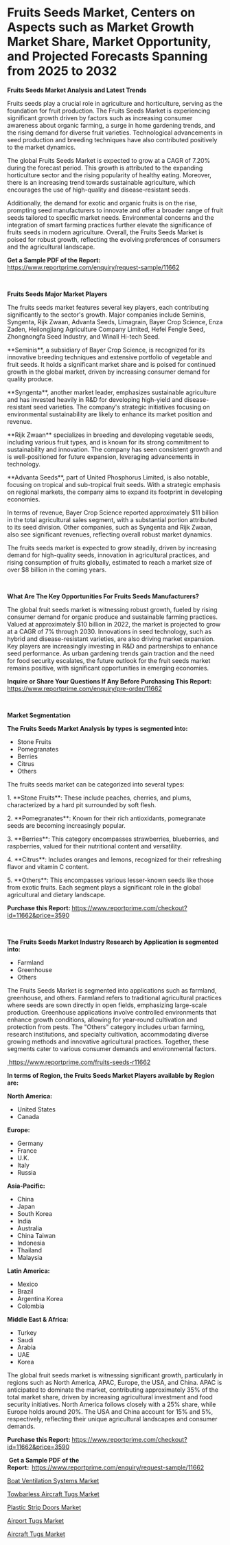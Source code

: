 <p><h1>Fruits Seeds Market, Centers on Aspects such as Market Growth Market Share, Market Opportunity, and Projected Forecasts Spanning from 2025 to 2032</h1></p><p><strong>Fruits Seeds Market Analysis and Latest Trends</strong></p>
<p><p>Fruits seeds play a crucial role in agriculture and horticulture, serving as the foundation for fruit production. The Fruits Seeds Market is experiencing significant growth driven by factors such as increasing consumer awareness about organic farming, a surge in home gardening trends, and the rising demand for diverse fruit varieties. Technological advancements in seed production and breeding techniques have also contributed positively to the market dynamics.</p><p>The global Fruits Seeds Market is expected to grow at a CAGR of 7.20% during the forecast period. This growth is attributed to the expanding horticulture sector and the rising popularity of healthy eating. Moreover, there is an increasing trend towards sustainable agriculture, which encourages the use of high-quality and disease-resistant seeds.</p><p>Additionally, the demand for exotic and organic fruits is on the rise, prompting seed manufacturers to innovate and offer a broader range of fruit seeds tailored to specific market needs. Environmental concerns and the integration of smart farming practices further elevate the significance of fruits seeds in modern agriculture. Overall, the Fruits Seeds Market is poised for robust growth, reflecting the evolving preferences of consumers and the agricultural landscape.</p></p>
<p><strong>Get a Sample PDF of the Report:&nbsp;</strong> <a href="https://www.reportprime.com/enquiry/request-sample/11662?utm_campaign=1896&utm_medium=2&utm_source=Github&utm_content=ia&utm_term=17032025&utm_id=fruits-seeds">https://www.reportprime.com/enquiry/request-sample/11662</a></p>
<p>&nbsp;</p>
<p><strong>Fruits Seeds Major Market Players</strong></p>
<p><p>The fruits seeds market features several key players, each contributing significantly to the sector's growth. Major companies include Seminis, Syngenta, Rijk Zwaan, Advanta Seeds, Limagrain, Bayer Crop Science, Enza Zaden, Heilongjiang Agriculture Company Limited, Hefei Fengle Seed, Zhongnongfa Seed Industry, and Winall Hi-tech Seed.</p><p>**Seminis**, a subsidiary of Bayer Crop Science, is recognized for its innovative breeding techniques and extensive portfolio of vegetable and fruit seeds. It holds a significant market share and is poised for continued growth in the global market, driven by increasing consumer demand for quality produce.</p><p>**Syngenta**, another market leader, emphasizes sustainable agriculture and has invested heavily in R&D for developing high-yield and disease-resistant seed varieties. The company's strategic initiatives focusing on environmental sustainability are likely to enhance its market position and revenue.</p><p>**Rijk Zwaan** specializes in breeding and developing vegetable seeds, including various fruit types, and is known for its strong commitment to sustainability and innovation. The company has seen consistent growth and is well-positioned for future expansion, leveraging advancements in technology.</p><p>**Advanta Seeds**, part of United Phosphorus Limited, is also notable, focusing on tropical and sub-tropical fruit seeds. With a strategic emphasis on regional markets, the company aims to expand its footprint in developing economies.</p><p>In terms of revenue, Bayer Crop Science reported approximately $11 billion in the total agricultural sales segment, with a substantial portion attributed to its seed division. Other companies, such as Syngenta and Rijk Zwaan, also see significant revenues, reflecting overall robust market dynamics. </p><p>The fruits seeds market is expected to grow steadily, driven by increasing demand for high-quality seeds, innovation in agricultural practices, and rising consumption of fruits globally, estimated to reach a market size of over $8 billion in the coming years.</p></p>
<p>&nbsp;</p>
<p><strong>What Are The Key Opportunities For Fruits Seeds Manufacturers?</strong></p>
<p><p>The global fruit seeds market is witnessing robust growth, fueled by rising consumer demand for organic produce and sustainable farming practices. Valued at approximately $10 billion in 2022, the market is projected to grow at a CAGR of 7% through 2030. Innovations in seed technology, such as hybrid and disease-resistant varieties, are also driving market expansion. Key players are increasingly investing in R&D and partnerships to enhance seed performance. As urban gardening trends gain traction and the need for food security escalates, the future outlook for the fruit seeds market remains positive, with significant opportunities in emerging economies.</p></p>
<p><strong>Inquire or Share Your Questions If Any Before Purchasing This Report:</strong> <a href="https://www.reportprime.com/enquiry/pre-order/11662?utm_campaign=1896&utm_medium=2&utm_source=Github&utm_content=ia&utm_term=17032025&utm_id=fruits-seeds">https://www.reportprime.com/enquiry/pre-order/11662</a></p>
<p>&nbsp;</p>
<p><strong>Market Segmentation</strong></p>
<p><strong>The Fruits Seeds Market Analysis by types is segmented into:</strong></p>
<p><ul><li>Stone Fruits</li><li>Pomegranates</li><li>Berries</li><li>Citrus</li><li>Others</li></ul></p>
<p><p>The fruits seeds market can be categorized into several types: </p><p>1. **Stone Fruits**: These include peaches, cherries, and plums, characterized by a hard pit surrounded by soft flesh. </p><p>2. **Pomegranates**: Known for their rich antioxidants, pomegranate seeds are becoming increasingly popular. </p><p>3. **Berries**: This category encompasses strawberries, blueberries, and raspberries, valued for their nutritional content and versatility. </p><p>4. **Citrus**: Includes oranges and lemons, recognized for their refreshing flavor and vitamin C content. </p><p>5. **Others**: This encompasses various lesser-known seeds like those from exotic fruits. Each segment plays a significant role in the global agricultural and dietary landscape.</p></p>
<p><strong>Purchase this Report:&nbsp;</strong><a href="https://www.reportprime.com/checkout?id=11662&price=3590&utm_campaign=1896&utm_medium=2&utm_source=Github&utm_content=ia&utm_term=17032025&utm_id=fruits-seeds">https://www.reportprime.com/checkout?id=11662&price=3590</a></p>
<p>&nbsp;</p>
<p><strong>The Fruits Seeds Market Industry Research by Application is segmented into:</strong></p>
<p><ul><li>Farmland</li><li>Greenhouse</li><li>Others</li></ul></p>
<p><p>The Fruits Seeds Market is segmented into applications such as farmland, greenhouse, and others. Farmland refers to traditional agricultural practices where seeds are sown directly in open fields, emphasizing large-scale production. Greenhouse applications involve controlled environments that enhance growth conditions, allowing for year-round cultivation and protection from pests. The "Others" category includes urban farming, research institutions, and specialty cultivation, accommodating diverse growing methods and innovative agricultural practices. Together, these segments cater to various consumer demands and environmental factors.</p></p>
<p><a href="https://www.reportprime.com/fruits-seeds-r11662?utm_campaign=1896&utm_medium=2&utm_source=Github&utm_content=ia&utm_term=17032025&utm_id=fruits-seeds">&nbsp;https://www.reportprime.com/fruits-seeds-r11662</a></p>
<p><strong>In terms of Region, the Fruits Seeds Market Players available by Region are:</strong></p>
<p>
    <p> <strong> North America: </strong>
        <ul>
            <li>United States</li>
            <li>Canada</li>
        </ul>
        </p> 
    <p> <strong> Europe: </strong>
        <ul>
            <li>Germany</li>
            <li>France</li>
            <li>U.K.</li>
            <li>Italy</li>
            <li>Russia</li>
        </ul>
        </p> 
    <p> <strong> Asia-Pacific: </strong>
        <ul>
            <li>China</li>
            <li>Japan</li>
            <li>South Korea</li>
            <li>India</li>
            <li>Australia</li>
            <li>China Taiwan</li>
            <li>Indonesia</li>
            <li>Thailand</li>
            <li>Malaysia</li>
        </ul>
        </p> 
    <p> <strong> Latin America: </strong>
        <ul>
            <li>Mexico</li>
            <li>Brazil</li>
            <li>Argentina Korea</li>
            <li>Colombia</li>
        </ul>
        </p> 
    <p> <strong> Middle East & Africa: </strong>
        <ul>
            <li>Turkey</li>
            <li>Saudi</li>
            <li>Arabia</li>
            <li>UAE</li>
            <li>Korea</li>
        </ul>
    </p>
    </p>
<p><p>The global fruit seeds market is witnessing significant growth, particularly in regions such as North America, APAC, Europe, the USA, and China. APAC is anticipated to dominate the market, contributing approximately 35% of the total market share, driven by increasing agricultural investment and food security initiatives. North America follows closely with a 25% share, while Europe holds around 20%. The USA and China account for 15% and 5%, respectively, reflecting their unique agricultural landscapes and consumer demands.</p></p>
<p><strong>Purchase this Report: </strong><a href="https://www.reportprime.com/checkout?id=11662&price=3590&utm_campaign=1896&utm_medium=2&utm_source=Github&utm_content=ia&utm_term=17032025&utm_id=fruits-seeds">https://www.reportprime.com/checkout?id=11662&price=3590</a></p>
<p>&nbsp;<strong>Get a Sample PDF of the Report:&nbsp;&nbsp;</strong><a href="https://www.reportprime.com/enquiry/request-sample/11662?utm_campaign=1896&utm_medium=2&utm_source=Github&utm_content=ia&utm_term=17032025&utm_id=fruits-seeds">https://www.reportprime.com/enquiry/request-sample/11662</a></p>
<p><strong></strong></p>
<p><p><a href="https://www.linkedin.com/pulse/analysis-forecast-growing-demand-boat-ventilation-systems-ibmve?utm_campaign=1896&utm_medium=2&utm_source=Github&utm_content=ia&utm_term=17032025&utm_id=fruits-seeds">Boat Ventilation Systems Market</a></p><p><a href="https://www.linkedin.com/pulse/in-depth-analysis-global-towbarless-aircraft-tugs-market-fcqce?utm_campaign=1896&utm_medium=2&utm_source=Github&utm_content=ia&utm_term=17032025&utm_id=fruits-seeds">Towbarless Aircraft Tugs Market</a></p><p><a href="https://www.linkedin.com/pulse/global-plastic-strip-doors-market-landscape-future-trends-lt8ze?utm_campaign=1896&utm_medium=2&utm_source=Github&utm_content=ia&utm_term=17032025&utm_id=fruits-seeds">Plastic Strip Doors Market</a></p><p><a href="https://www.linkedin.com/pulse/airport-tugs-market-valuation-forecast-2025-2032-115-wlb7e?utm_campaign=1896&utm_medium=2&utm_source=Github&utm_content=ia&utm_term=17032025&utm_id=fruits-seeds">Airport Tugs Market</a></p><p><a href="https://www.linkedin.com/pulse/aircraft-tugs-market-outlook-report-insights-growth-opportunities-ve0te?utm_campaign=1896&utm_medium=2&utm_source=Github&utm_content=ia&utm_term=17032025&utm_id=fruits-seeds">Aircraft Tugs Market</a></p></p>